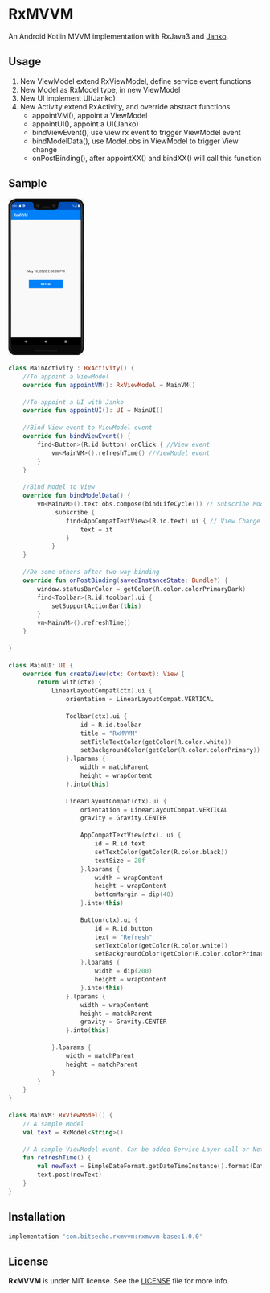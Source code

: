 # RxMVVM
An Android Kotlin MVVM implementation with RxJava3 and [Janko](https://github.com/BitsEcho/Janko).

## Usage

1. New ViewModel extend RxViewModel, define service event functions
2. New Model as RxModel type, in new ViewModel
3. New UI implement UI(Janko)
4. New Activity extend RxActivity, and override abstract functions
   - appointVM(), appoint a ViewModel
   - appointUI(), appoint a UI(Janko)
   - bindViewEvent(), use view rx event to trigger ViewModel event
   - bindModelData(), use Model.obs in ViewModel to trigger View change
   - onPostBinding(), after appointXX() and bindXX() will call this function

## Sample

<img src="screenshot/sample.png" width="30%" height="30%" />

```kotlin
class MainActivity : RxActivity() {
    //To appoint a ViewModel
    override fun appointVM(): RxViewModel = MainVM()

    //To appoint a UI with Janko
    override fun appointUI(): UI = MainUI()

    //Bind View event to ViewModel event
    override fun bindViewEvent() {
        find<Button>(R.id.button).onClick { //View event
            vm<MainVM>().refreshTime() //ViewModel event
        }
    }

    //Bind Model to View
    override fun bindModelData() {
        vm<MainVM>().text.obs.compose(bindLifeCycle()) // Subscribe Model Observable
            .subscribe {
                find<AppCompatTextView>(R.id.text).ui { // View Change
                    text = it
                }
            }
    }

    //Do some others after two way binding
    override fun onPostBinding(savedInstanceState: Bundle?) {
        window.statusBarColor = getColor(R.color.colorPrimaryDark)
        find<Toolbar>(R.id.toolbar).ui {
            setSupportActionBar(this)
        }
        vm<MainVM>().refreshTime()
    }

}

class MainUI: UI {
    override fun createView(ctx: Context): View {
        return with(ctx) {
            LinearLayoutCompat(ctx).ui {
                orientation = LinearLayoutCompat.VERTICAL

                Toolbar(ctx).ui {
                    id = R.id.toolbar
                    title = "RxMVVM"
                    setTitleTextColor(getColor(R.color.white))
                    setBackgroundColor(getColor(R.color.colorPrimary))
                }.lparams {
                    width = matchParent
                    height = wrapContent
                }.into(this)

                LinearLayoutCompat(ctx).ui {
                    orientation = LinearLayoutCompat.VERTICAL
                    gravity = Gravity.CENTER

                    AppCompatTextView(ctx). ui {
                        id = R.id.text
                        setTextColor(getColor(R.color.black))
                        textSize = 20f
                    }.lparams {
                        width = wrapContent
                        height = wrapContent
                        bottomMargin = dip(40)
                    }.into(this)

                    Button(ctx).ui {
                        id = R.id.button
                        text = "Refresh"
                        setTextColor(getColor(R.color.white))
                        setBackgroundColor(getColor(R.color.colorPrimary))
                    }.lparams {
                        width = dip(200)
                        height = wrapContent
                    }.into(this)
                }.lparams {
                    width = wrapContent
                    height = matchParent
                    gravity = Gravity.CENTER
                }.into(this)

            }.lparams {
                width = matchParent
                height = matchParent
            }
        }
    }
}

class MainVM: RxViewModel() {
    // A sample Model
    val text = RxModel<String>()

    // A sample ViewModel event. Can be added Service Layer call or Network call.
    fun refreshTime() {
        val newText = SimpleDateFormat.getDateTimeInstance().format(Date(System.currentTimeMillis()))
        text.post(newText)
    }
}

```

## Installation
```gradle
implementation 'com.bitsecho.rxmvvm:rxmvvm-base:1.0.0'
```

## License

**RxMVVM** is under MIT license. See the [LICENSE](LICENSE) file for more info.
